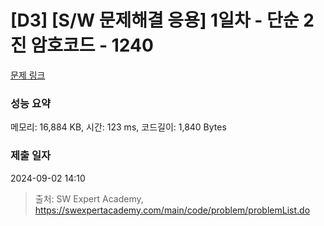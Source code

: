 # [D3] [S/W 문제해결 응용] 1일차 - 단순 2진 암호코드 - 1240 

[문제 링크](https://swexpertacademy.com/main/code/problem/problemDetail.do?contestProbId=AV15FZuqAL4CFAYD) 

### 성능 요약

메모리: 16,884 KB, 시간: 123 ms, 코드길이: 1,840 Bytes

### 제출 일자

2024-09-02 14:10



> 출처: SW Expert Academy, https://swexpertacademy.com/main/code/problem/problemList.do